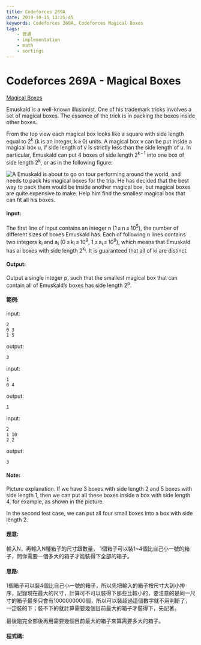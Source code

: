 ```yaml
---
title: Codeforces 269A
date: 2019-10-15 13:25:45
keywords: Codeforces 269A, Codeforces Magical Boxes
tags:
    - 普通 
    - implementation
    - math
    - sortings
---
```

# Codeforces 269A - Magical Boxes
[Magical Boxes](https://codeforces.com/problemset/problem/269/A)

Emuskald is a well-known illusionist. One of his trademark tricks involves a set of magical boxes. The essence of the trick is in packing the boxes inside other boxes.
<!-- more -->
From the top view each magical box looks like a square with side length equal to 2<sup>k</sup> (k is an integer, k ≥ 0) units. A magical box v can be put inside a magical box u, if side length of v is strictly less than the side length of u. In particular, Emuskald can put 4 boxes of side length 2<sup>k - 1</sup> into one box of side length 2<sup>k</sup>, or as in the following figure:

![A](A.PNG)
Emuskald is about to go on tour performing around the world, and needs to pack his magical boxes for the trip. He has decided that the best way to pack them would be inside another magical box, but magical boxes are quite expensive to make. Help him find the smallest magical box that can fit all his boxes.
#### Input:
The first line of input contains an integer n (1 ≤ n ≤ 10<sup>5</sup>), the number of different sizes of boxes Emuskald has. Each of following n lines contains two integers k<sub>i</sub> and a<sub>i</sub> (0 ≤ k<sub>i</sub> ≤ 10<sup>9</sup>, 1 ≤ a<sub>i</sub> ≤ 10<sup>9</sup>), which means that Emuskald has ai boxes with side length 2<sup>k<sub>i</sub></sup>. It is guaranteed that all of ki are distinct.
#### Output:
Output a single integer p, such that the smallest magical box that can contain all of Emuskald’s boxes has side length 2<sup>p</sup>.
#### 範例:
input:
```
2
0 3
1 5
```
output:
```
3
```
input:
```
1
0 4
```
output:
```
1
```
input:
```
2
1 10
2 2
```
output:
```
3
```
#### Note:
Picture explanation. If we have 3 boxes with side length 2 and 5 boxes with side length 1, then we can put all these boxes inside a box with side length 4, for example, as shown in the picture.

In the second test case, we can put all four small boxes into a box with side length 2.
#### 題意:
輸入N，再輸入N種箱子的尺寸跟數量， 1個箱子可以裝1~4個比自己小一號的箱子，問你需要一個多大的箱子才能裝得下全部的箱子。


#### 思路:
1個箱子可以裝4個比自己小一號的箱子，所以先把輸入的箱子按尺寸大到小排序，記錄現在最大的尺寸，計算可不可以裝得下那些比較小的，要注意的是同一尺寸的箱子最多只會有1000000000個，所以可以裝超過這個數字就不用判斷了，一定裝的下；裝不下的就計算需要幾個目前最大的箱子才裝得下，先記著。

最後跑完全部後再用需要幾個目前最大的箱子來算需要多大的箱子。
#### 程式碼:
<script src="https://gist.github.com/Daviswww/ffe732aec0bdd1ce3ec815518e180d71.js"></script>


